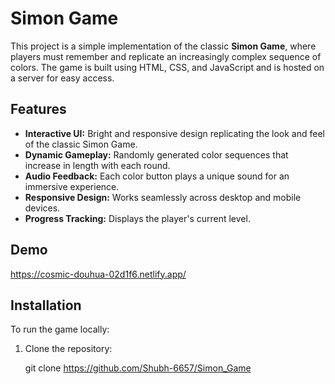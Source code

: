# Simon Game

This project is a simple implementation of the classic **Simon Game**, where players must remember and replicate an increasingly complex sequence of colors. The game is built using HTML, CSS, and JavaScript and is hosted on a server for easy access.

## Features
- **Interactive UI:** Bright and responsive design replicating the look and feel of the classic Simon Game.
- **Dynamic Gameplay:** Randomly generated color sequences that increase in length with each round.
- **Audio Feedback:** Each color button plays a unique sound for an immersive experience.
- **Responsive Design:** Works seamlessly across desktop and mobile devices.
- **Progress Tracking:** Displays the player's current level.

## Demo

https://cosmic-douhua-02d1f6.netlify.app/
 

## Installation

To run the game locally:
1. Clone the repository:

   git clone https://github.com/Shubh-6657/Simon_Game
